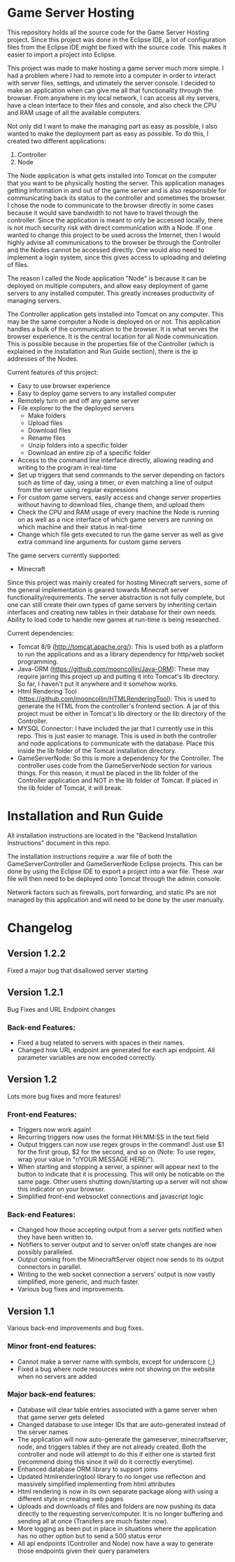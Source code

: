 # Game Server Hosting

This repository holds all the source code for the Game Server Hosting project. Since this project was done in the Eclipse IDE, a lot of configuration files from the Eclipse IDE might be fixed with the source code. This makes it easier to import a project into Eclipse.

This project was made to make hosting a game server much more simple. I had a problem where I had to remote into a computer in order to interact with server files, settings, and utimately the server console. I decided to make an application when can give me all that functionality through the browser. From anywhere in my local network, I can access all my servers, have a clean interface to their files and console, and also check the CPU and RAM usage of all the available computers.

Not only did I want to make the managing part as easy as possible, I also wanted to make the deployment part as easy as possible.  To do this, I created two different applications:
1. Controller
2. Node

The Node application is what gets installed into Tomcat on the computer that you want to be physically hosting the server. This application manages getting information in and out of the game server and is also responsible for communicating back its status to the controller and sometimes the browser. I chose the node to communicate to the browser directly in some cases because it would save bandwidth to not have to travel through the controller. Since the application is meant to only be accessed locally, there is not much security risk with direct communication with a Node. If one wanted to change this project to be used across the Internet, then I would highly advise all communications to the browser be through the Controller and the Nodes cannot be accessed directly. One would also need to implement a login system, since this gives access to uploading and deleting of files.

The reason I called the Node application "Node" is because it can be deployed on multiple computers, and allow easy deployment of game servers to any installed computer. This greatly increases productivity of managing servers.

The Controller application gets installed into Tomcat on any computer. This may be the same computer a Node is deployed on or not. This application handles a bulk of the communication to the browser. It is what serves the browser experience. It is the central location for all Node communication. This is possible because in the properties file of the Controller (which is explained in the Installation and Run Guide section), there is the ip addresses of the Nodes.

Current features of this project:

* Easy to use browser experience
* Easy to deploy game servers to any installed computer
* Remotely turn on and off any game server
* File explorer to the the deployed servers
	* Make folders
	* Upload files
	* Download files
	* Rename files
	* Unzip folders into a specific folder
	* Download an entire zip of a specific folder
* Access to the command line interface directly, allowing reading and writing to the program in real-time
* Set up triggers that send commands to the server depending on factors such as time of day, using a timer, or even matching a line of output from the server using regular expressions
* For custom game servers, easily access and change server properties without having to download files, change them, and upload them
* Check the CPU and RAM usage of every machine the Node is running on as well as a nice interface of which game servers are running on which machine and their status in real-time
* Change which file gets executed to run the game server as well as give extra command line arguments for custom game servers

The game servers currently supported:

* Minecraft

Since this project was mainly created for hosting Minecraft servers, some of the general implementation is geared towards Minecraft server functionality/requirements. The server abstraction is not fully complete, but one can still create their own types of game servers by inheriting certain interfaces and creating new tables in their database for their own needs. Ability to load code to handle new games at run-time is being researched.

Current dependencies:
* Tomcat 8/9 (http://tomcat.apache.org/): This is used both as a platform to run the applications and as a library dependency for http/web socket programming.
* Java-ORM (https://github.com/mooncollin/Java-ORM): These may require jarring this project up and putting it into Tomcat's lib directory. So far, I haven't put it anywhere and it somehow works.
* Html Rendering Tool (https://github.com/mooncollin/HTMLRenderingTool): This is used to generate the HTML from the controller's frontend section. A jar of this project must be either in Tomcat's lib directory or the lib directory of the Controller.
* MYSQL Connector: I have included the jar that I currently use in this repo. This is just easier to manage. This is used in both the controller and node applications to communicate with the database. Place this inside the lib folder of the Tomcat installation directory.
* GameServerNode: So this is more a dependency for the Controller. The controller uses code from the GameServerNode section for various things. For this reason, it must be placed in the lib folder of the Controller application and NOT in the lib folder of Tomcat. If placed in the lib folder of Tomcat, it will break.

# Installation and Run Guide

All installation instructions are located in the "Backend Installation Instructions" document in this repo.

The installation instructions require a .war file of both the GameServerController and GameServerNode Eclipse projects. This can be done by using the Eclipse IDE to export a project into a war file. These .war file will then need to be deployed onto Tomcat through the admin console.

Network factors such as firewalls, port forwarding, and static IPs are not managed by this application and will need to be done by the user manually.

# Changelog

## Version 1.2.2
Fixed a major bug that disallowed server starting

## Version 1.2.1
Bug Fixes and URL Endpoint changes

### Back-end Features:
* Fixed a bug related to servers with spaces in their names.
* Changed how URL endpoint are generated for each api endpoint. All parameter variables are now encoded correctly.

## Version 1.2
Lots more bug fixes and more features!

### Front-end Features:
* Triggers now work again!
* Recurring triggers now uses the format HH:MM:SS in the text field
* Output triggers can now use regex groups in the command! Just use $1 for the first group, $2 for the second, and so on (Note: To use regex, wrap your value in "r/YOUR MESSAGE HERE/").
* When starting and stopping a server, a spinner will appear next to the button to indicate that it is processing. This will only be noticable on the same page. Other users shutting down/starting up a server will not show this indicator on your browser.
* Simplified front-end websocket connections and javascript logic

### Back-end Features:
* Changed how those accepting output from a server gets notified when they have been written to.
* Notifiers to server output and to server on/off state changes are now possibly paralleled.
* Output coming from the MinecraftServer object now sends to its output connectors in parallel.
* Writing to the web socket connection a servers' output is now vastly simplified, more generic, and much faster.
* Various bug fixes and improvements.

## Version 1.1
Various back-end improvements and bug fixes.

### Minor front-end features:
* Cannot make a server name with symbols, except for underscore (_)
* Fixed a bug where node resources were not showing on the website when no servers are added

### Major back-end features:
* Database will clear table entries associated with a game server when that game server gets deleted
* Changed database to use integer IDs that are auto-generated instead of the server names
* The application will now auto-generate the gameserver, minecraftserver, node, and triggers tables if they are not already created. Both the controller and node will attempt to do this if either one is started first (recommend doing this since it will do it correctly everytime).
* Enhanced database ORM library to support joins
* Updated htmlrenderingtool library to no longer use reflection and massively simplified implementing from html attributes
* Html rendering is now in its own separate package along with using a different style in creating web pages
* Uploads and downloads of files and folders are now pushing its data directly to the requesting server/computer. It is no longer buffering and sending all at once (Transfers are much faster now).
* More logging as been put in place in situations where the application has no other option but to send a 500 status error
* All api endpoints (Controller and Node) now have a way to generate those endpoints given their query parameters